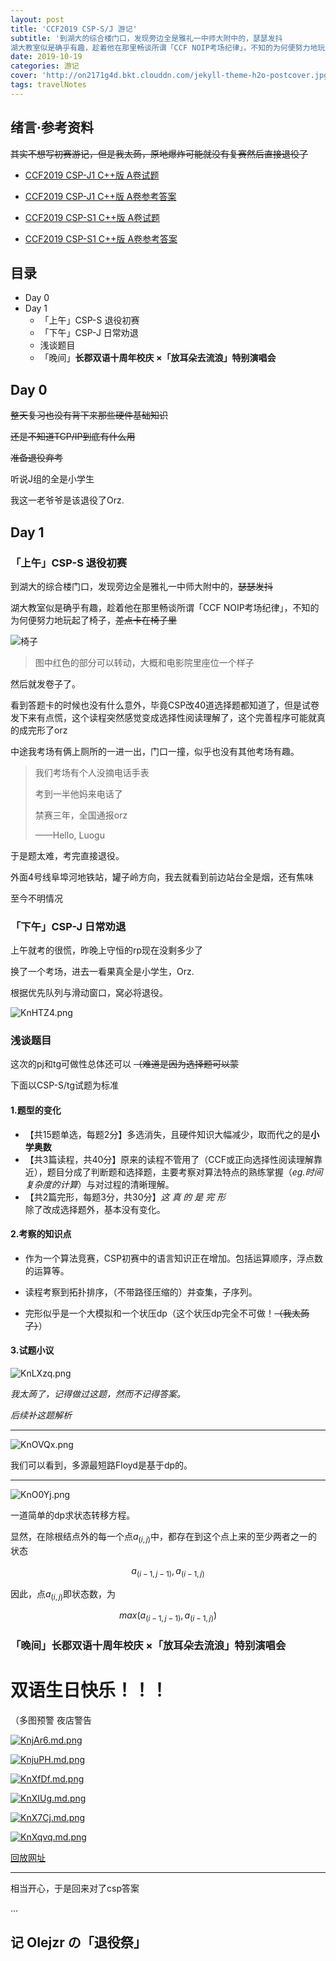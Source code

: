 ```yaml
---
layout: post
title: 'CCF2019 CSP-S/J 游记'
subtitle: '到湖大的综合楼门口，发现旁边全是雅礼一中师大附中的，瑟瑟发抖
湖大教室似是确乎有趣，趁着他在那里畅谈所谓「CCF NOIP考场纪律」，不知的为何便努力地玩起了椅子，~~差点卡在椅子里~~'
date: 2019-10-19
categories: 游记
cover: 'http://on2171g4d.bkt.clouddn.com/jekyll-theme-h2o-postcover.jpg'
tags: travelNotes
---
```


## 绪言·参考资料

~~其实不想写初赛游记，但是我太蒟，原地爆炸可能就没有复赛然后直接退役了~~

- [CCF2019 CSP-J1 C++版 A卷试题](assets\files\入门组C++（CSP2019-junior-C++-A）.pdf)

- [CCF2019 CSP-J1 C++版 A卷参考答案](assets\files\CSP2019-junior-参考答案-A.docx)

- [CCF2019 CSP-S1 C++版 A卷试题](assets\files\提高组C++（CSP2019-senior-C++-A）.pdf)

- [CCF2019 CSP-S1 C++版 A卷参考答案](assets\files\CSP2019-senior-参考答案-A.docx)

## 目录

- Day 0
- Day 1
    - 「上午」CSP-S 退役初赛
    - 「下午」CSP-J 日常劝退
    - 浅谈题目
    - 「晚间」**长郡双语十周年校庆 ×「放耳朵去流浪」特别演唱会**

## Day 0

~~整天复习也没有背下来那些硬件基础知识~~

~~还是不知道TCP/IP到底有什么用~~

~~准备退役弃考~~

听说J组的全是小学生

我这一老爷爷是该退役了Orz.

## Day 1

### 「上午」CSP-S 退役初赛

到湖大的综合楼门口，发现旁边全是雅礼一中师大附中的，~~瑟瑟发抖~~

湖大教室似是确乎有趣，趁着他在那里畅谈所谓「CCF NOIP考场纪律」，不知的为何便努力地玩起了椅子，~~差点卡在椅子里~~

![椅子](https://s2.ax1x.com/2019/10/19/Kno7dA.png)

> 图中红色的部分可以转动，大概和电影院里座位一个样子

然后就发卷子了。

看到答题卡的时候也没有什么意外，毕竟CSP改40道选择题都知道了，但是试卷发下来有点慌，这个读程突然感觉变成选择性阅读理解了，这个完善程序可能就真的成完形了orz

中途我考场有俩上厕所的一进一出，门口一撞，似乎也没有其他考场有趣。

> 我们考场有个人没摘电话手表
>
> 考到一半他妈来电话了
>
> 禁赛三年，全国通报orz
>
>   ——Hello, Luogu

于是题太难，考完直接退役。

外面4号线阜埠河地铁站，罐子岭方向，我去就看到前边站台全是烟，还有焦味

至今不明情况

### 「下午」CSP-J 日常劝退

上午就考的很慌，昨晚上守恒的rp现在没剩多少了

换了一个考场，进去一看果真全是小学生，Orz.

根据优先队列与滑动窗口，窝必将退役。

![KnHTZ4.png](https://s2.ax1x.com/2019/10/19/KnHTZ4.png)

### 浅谈题目

这次的pj和tg可做性总体还可以 ~~（难道是因为选择题可以蒙~~

下面以CSP-S/tg试题为标准

#### 1.题型的变化

- 【共15题单选，每题2分】多选消失，且硬件知识大幅减少，取而代之的是**小学奥数**
- 【共3篇读程，共40分】原来的读程不管用了（CCF或正向选择性阅读理解靠近），题目分成了判断题和选择题，主要考察对算法特点的熟练掌握（*eg.时间复杂度的计算*）与对过程的清晰理解。
- 【共2篇完形，每题3分，共30分】*这 真 的 是 完 形*<br>除了改成选择题外，基本没有变化。

#### 2.考察的知识点

- 作为一个算法竞赛，CSP初赛中的语言知识正在增加。包括运算顺序，浮点数的运算等。

- 读程考察到拓扑排序，（不带路径压缩的）并查集，子序列。

- 完形似乎是一个大模拟和一个状压dp（这个状压dp完全不可做！~~（我太蒟了）~~）

#### 3.试题小议

![KnLXzq.png](https://s2.ax1x.com/2019/10/19/KnLXzq.png)

*我太蒟了，记得做过这题，然而不记得答案。*

*后续补这题解析*

---

![KnOVQx.png](https://s2.ax1x.com/2019/10/19/KnOVQx.png)

我们可以看到，多源最短路Floyd是基于dp的。

---

![KnO0Yj.png](https://s2.ax1x.com/2019/10/19/KnO0Yj.png)

一道简单的dp求状态转移方程。

显然，在除根结点外的每一个点$a_(i,j)$中，都存在到这个点上来的至少两者之一的状态

$$a_(i-1,j-1), a_(i-1,j)$$

因此，点$a_(i,j)$即状态数，为

$$max(a_(i-1,j-1), a_(i-1,j))$$

### 「晚间」**长郡双语十周年校庆 ×「放耳朵去流浪」特别演唱会**

# 双语生日快乐！！！

（多图预警 夜店警告

[![KnjAr6.md.png](https://s2.ax1x.com/2019/10/19/KnjAr6.md.png)](https://imgchr.com/i/KnjAr6)

[![KnjuPH.md.png](https://s2.ax1x.com/2019/10/19/KnjuPH.md.png)](https://imgchr.com/i/KnjuPH)

[![KnXfDf.md.png](https://s2.ax1x.com/2019/10/19/KnXfDf.md.png)](https://imgchr.com/i/KnXfDf)

[![KnXIUg.md.png](https://s2.ax1x.com/2019/10/19/KnXIUg.md.png)](https://imgchr.com/i/KnXIUg)

[![KnX7Cj.md.png](https://s2.ax1x.com/2019/10/19/KnX7Cj.md.png)](https://imgchr.com/i/KnX7Cj)

[![KnXqvq.md.png](https://s2.ax1x.com/2019/10/19/KnXqvq.md.png)](https://imgchr.com/i/KnXqvq)

[回放网址](https://vzan.com/live/tvchat-194633513?ver=637070375151473825&shareuid=115571226&vprid=0&from=groupmessage&isappinstalled=0#/)

---

相当开心，于是回来对了csp答案

...

## 记 OIejzr の「退役祭」